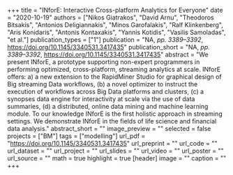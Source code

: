 +++
title = "INforE: Interactive Cross-platform Analytics for Everyone"
date = "2020-10-19"
authors = ["Nikos Giatrakos", "David Arnu", "Theodoros Bitsakis", "Antonios Deligiannakis", "Minos Garofalakis", "Ralf Klinkenberg", "Aris Konidaris", "Antonis Kontaxakis", "Yannis Kotidis", "Vasilis Samoladas", "et al."]
publication_types = ["1"]
publication = "NA, _pp. 3389–3392_, https://doi.org/10.1145/3340531.3417435"
publication_short = "NA, _pp. 3389–3392_, https://doi.org/10.1145/3340531.3417435"
abstract = "We present INforE, a prototype supporting non-expert programmers in performing optimized, cross-platform, streaming analytics at scale. INforE offers: a) a new extension to the RapidMiner Studio for graphical design of Big streaming Data workflows, (b) a novel optimizer to instruct the execution of workflows across Big Data platforms and clusters, (c) a synopses data engine for interactivity at scale via the use of data summaries, (d) a distributed, online data mining and machine learning module. To our knowledge INforE is the first holistic approach in streaming settings. We demonstrate INforE in the fields of life science and financial data analysis."
abstract_short = ""
image_preview = ""
selected = false
projects = ["BM"]
tags = ["modelling"]
url_pdf = "https://doi.org/10.1145/3340531.3417435"
url_preprint = ""
url_code = ""
url_dataset = ""
url_project = ""
url_slides = ""
url_video = ""
url_poster = ""
url_source = ""
math = true
highlight = true
[header]
image = ""
caption = ""
+++
